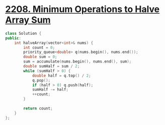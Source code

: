 # [2208. Minimum Operations to Halve Array Sum](https://leetcode.com/problems/minimum-operations-to-halve-array-sum/)

```c++
class Solution {
public:
    int halveArray(vector<int>& nums) {
        int count = 0;
        priority_queue<double> q(nums.begin(), nums.end());
        double sum = 0;
        sum = accumulate(nums.begin(), nums.end(), sum);
        double sumHalf = sum / 2;
        while (sumHalf > 0) {
            double half = q.top() / 2;
            q.pop();
            if (half > 0) q.push(half);
            sumHalf -= half;
            ++count;
        }
        
        return count;
    }
};
```